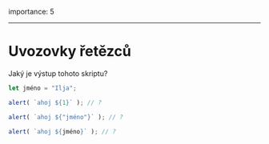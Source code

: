 importance: 5

---

# Uvozovky řetězců

Jaký je výstup tohoto skriptu?

```js
let jméno = "Ilja";

alert( `ahoj ${1}` ); // ?

alert( `ahoj ${"jméno"}` ); // ?

alert( `ahoj ${jméno}` ); // ?
```